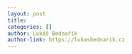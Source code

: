 ```yaml
---
layout: post
title:
categories: []
author: Lukáš Bednařík
author-link: https://lukasbednarik.cz
---
```



